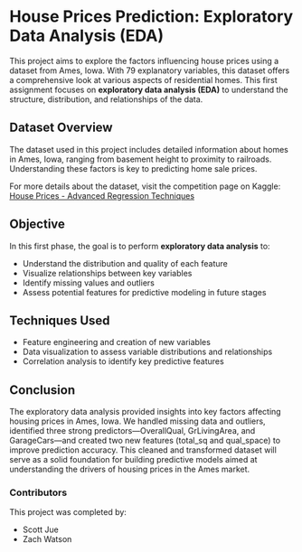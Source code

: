 # House Prices Prediction: Exploratory Data Analysis (EDA)

This project aims to explore the factors influencing house prices using a dataset from Ames, Iowa. With 79 explanatory variables, this dataset offers a comprehensive look at various aspects of residential homes. This first assignment focuses on **exploratory data analysis (EDA)** to understand the structure, distribution, and relationships of the data.

## Dataset Overview
The dataset used in this project includes detailed information about homes in Ames, Iowa, ranging from basement height to proximity to railroads. Understanding these factors is key to predicting home sale prices.

For more details about the dataset, visit the competition page on Kaggle:  
[House Prices - Advanced Regression Techniques](https://www.kaggle.com/c/house-prices-advanced-regression-techniques)

## Objective
In this first phase, the goal is to perform **exploratory data analysis** to:
- Understand the distribution and quality of each feature
- Visualize relationships between key variables
- Identify missing values and outliers
- Assess potential features for predictive modeling in future stages

## Techniques Used
- Feature engineering and creation of new variables
- Data visualization to assess variable distributions and relationships
- Correlation analysis to identify key predictive features

## Conclusion
The exploratory data analysis provided insights into key factors affecting housing prices in Ames, Iowa. We handled missing data and outliers, identified three strong predictors—OverallQual, GrLivingArea, and GarageCars—and created two new features (total_sq and qual_space) to improve prediction accuracy. This cleaned and transformed dataset will serve as a solid foundation for building predictive models aimed at understanding the drivers of housing prices in the Ames market.

### Contributors

This project was completed by:

- Scott Jue
- Zach Watson
